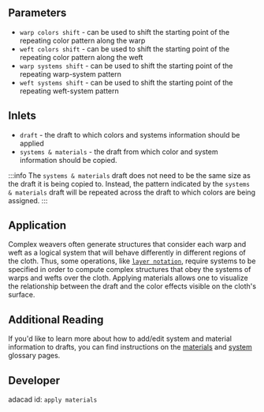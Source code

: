 
## Parameters
- `warp colors shift` - can be used to shift the starting point of the repeating color pattern along the warp
- `weft colors shift` - can be used to shift the starting point of the repeating color pattern along the weft
- `warp systems shift` - can be used to shift the starting point of the repeating warp-system pattern
- `weft systems shift` - can be used to shift the starting point of the repeating weft-system pattern

## Inlets
- `draft` - the draft to which colors and systems information should be applied
- `systems & materials` - the draft from which color and system information should be copied.  

:::info
The `systems & materials` draft does not need to be the same size as the draft it is being copied to. Instead, the pattern indicated by the `systems & materials` draft will be repeated across the draft to which colors are being assigned. 
:::

## Application
Complex weavers often generate structures that consider each warp and weft as a logical system that will behave differently in different regions of the cloth. Thus, some operations, like [`layer notation`](./notation.md), require systems to be specified in order to compute complex structures that obey the systems of warps and wefts over the cloth. Applying materials allows one to visualize the relationship between the draft and the color effects visible on the cloth's surface.

## Additional Reading
If you'd like to learn more about how to add/edit system and material information to drafts, you can find instructions on the [materials](../glossary/material.md) and [system](../glossary/system.md) glossary pages. 

## Developer
adacad id: `apply materials`
